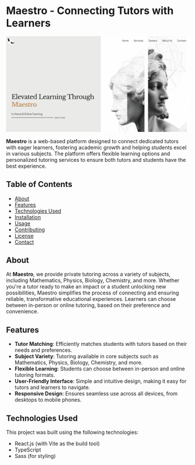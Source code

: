 # Maestro - Connecting Tutors with Learners

![Maestro Logo](./public/images/Demo.png)

**Maestro** is a web-based platform designed to connect dedicated tutors with eager learners, fostering academic growth and helping students excel in various subjects. The platform offers flexible learning options and personalized tutoring services to ensure both tutors and students have the best experience.

## Table of Contents
- [About](#about)
- [Features](#features)
- [Technologies Used](#technologies-used)
- [Installation](#installation)
- [Usage](#usage)
- [Contributing](#contributing)
- [License](#license)
- [Contact](#contact)

## About

At **Maestro**, we provide private tutoring across a variety of subjects, including Mathematics, Physics, Biology, Chemistry, and more. Whether you're a tutor ready to make an impact or a student unlocking new possibilities, Maestro simplifies the process of connecting and ensuring reliable, transformative educational experiences. Learners can choose between in-person or online tutoring, based on their preference and convenience.

## Features

- **Tutor Matching**: Efficiently matches students with tutors based on their needs and preferences.
- **Subject Variety**: Tutoring available in core subjects such as Mathematics, Physics, Biology, Chemistry, and more.
- **Flexible Learning**: Students can choose between in-person and online tutoring formats.
- **User-Friendly Interface**: Simple and intuitive design, making it easy for tutors and learners to navigate.
- **Responsive Design**: Ensures seamless use across all devices, from desktops to mobile phones.

## Technologies Used

This project was built using the following technologies:
- React.js (with Vite as the build tool)
- TypeScript
- Sass (for styling)
